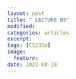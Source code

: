 ```yaml
---
layout: post
title: " LECTURE 05"
modified:
categories: articles
excerpt:
tags: [CS231n]
image:
  feature:
date: 2022-08-18
---
```



